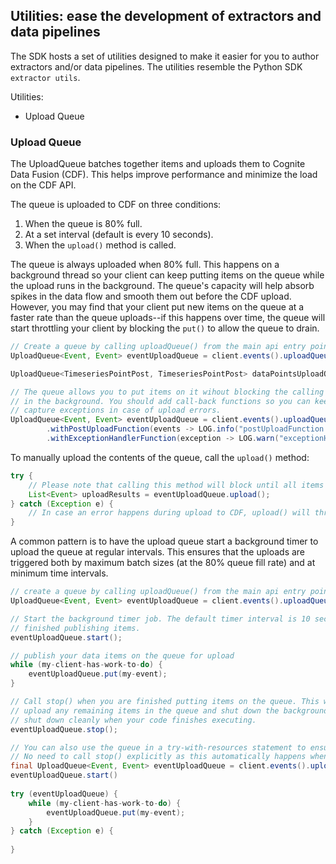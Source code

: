 ## Utilities: ease the development of extractors and data pipelines

The SDK hosts a set of utilities designed to make it easier for you to author extractors and/or data pipelines. The utilities resemble the Python SDK `extractor utils`.

Utilities:
- Upload Queue

### Upload Queue

The UploadQueue batches together items and uploads them to Cognite Data Fusion (CDF). This helps improve performance and minimize the load on the CDF API.

The queue is uploaded to CDF on three conditions:
1) When the queue is 80% full.
2) At a set interval (default is every 10 seconds).
3) When the `upload()` method is called.

The queue is always uploaded when 80% full. This happens on a background thread so your client can keep putting items on the queue while the upload runs in the background. The queue's capacity will help absorb spikes in the data flow and smooth them out before the CDF upload. However, you may find that your client put new items on the queue at a faster rate than the queue uploads--if this happens over time, the queue will start throttling your client by blocking the `put()` to allow the queue to drain.

```java
// Create a queue by calling uploadQueue() from the main api entry points
UploadQueue<Event, Event> eventUploadQueue = client.events().uploadQueue();

UploadQueue<TimeseriesPointPost, TimeseriesPointPost> dataPointsUploadQueue = client.timeseries().dataPoints().uploadQueue();

// The queue allows you to put items on it wihout blocking the calling thread--the items are uploaded to CDF 
// in the background. You should add call-back functions so you can keep track of successful uploads and
// capture exceptions in case of upload errors.
UploadQueue<Event, Event> eventUploadQueue = client.events().uploadQueue()
        .withPostUploadFunction(events -> LOG.info("postUploadFunction triggered. Uploaded {} items", events.size()))
        .withExceptionHandlerFunction(exception -> LOG.warn("exceptionHandlerFunction triggered: {}", exception.getMessage()));
```

To manually upload the contents of the queue, call the `upload()` method:
```java
try {
    // Please note that calling this method will block until all items in the queue have been uploaded
    List<Event> uploadResults = eventUploadQueue.upload();
} catch (Exception e) {
    // In case an error happens during upload to CDF, upload() will throw an exception
}
```

A common pattern is to have the upload queue start a background timer to upload the queue at regular intervals. This ensures that the uploads are triggered both by maximum batch sizes (at the 80% queue fill rate) and at minimum time intervals.
```java
// create a queue by calling uploadQueue() from the main api entry points
UploadQueue<Event, Event> eventUploadQueue = client.events().uploadQueue();

// Start the background timer job. The default timer interval is 10 seconds. Remember to call stop() when you are
// finished publishing items.
eventUploadQueue.start();

// publish your data items on the queue for upload
while (my-client-has-work-to-do) {
    eventUploadQueue.put(my-event);
}

// Call stop() when you are finished putting items on the queue. This will stop the background timer, 
// upload any remaining items in the queue and shut down the background threads. This allows the JVM to 
// shut down cleanly when your code finishes executing.
eventUploadQueue.stop();

// You can also use the queue in a try-with-resources statement to ensure automatic resource clean-up.
// No need to call stop() explicitly as this automatically happens when the try statement finishes.
final UploadQueue<Event, Event> eventUploadQueue = client.events().uploadQueue(); // the queue variable must be final 
eventUploadQueue.start()
        
try (eventUploadQueue) {
    while (my-client-has-work-to-do) {
        eventUploadQueue.put(my-event);
    }
} catch (Exception e) {
    
}
```
